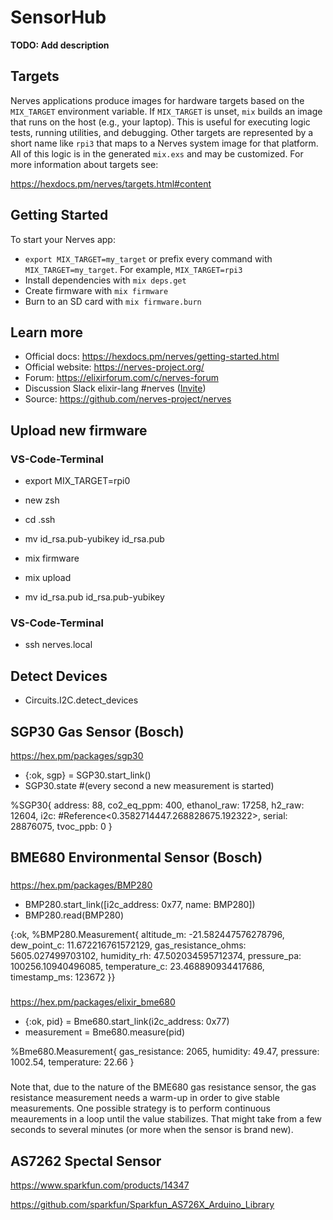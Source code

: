 # SensorHub

**TODO: Add description**

## Targets

Nerves applications produce images for hardware targets based on the
`MIX_TARGET` environment variable. If `MIX_TARGET` is unset, `mix` builds an
image that runs on the host (e.g., your laptop). This is useful for executing
logic tests, running utilities, and debugging. Other targets are represented by
a short name like `rpi3` that maps to a Nerves system image for that platform.
All of this logic is in the generated `mix.exs` and may be customized. For more
information about targets see:

https://hexdocs.pm/nerves/targets.html#content

## Getting Started

To start your Nerves app:
  * `export MIX_TARGET=my_target` or prefix every command with
    `MIX_TARGET=my_target`. For example, `MIX_TARGET=rpi3`
  * Install dependencies with `mix deps.get`
  * Create firmware with `mix firmware`
  * Burn to an SD card with `mix firmware.burn`

## Learn more

  * Official docs: https://hexdocs.pm/nerves/getting-started.html
  * Official website: https://nerves-project.org/
  * Forum: https://elixirforum.com/c/nerves-forum
  * Discussion Slack elixir-lang #nerves ([Invite](https://elixir-slackin.herokuapp.com/))
  * Source: https://github.com/nerves-project/nerves

## Upload new firmware

### VS-Code-Terminal
* export MIX_TARGET=rpi0

* new zsh
* cd .ssh
* mv id_rsa.pub-yubikey id_rsa.pub
* mix firmware
* mix upload
* mv id_rsa.pub id_rsa.pub-yubikey

### VS-Code-Terminal
* ssh nerves.local

## Detect Devices

* Circuits.I2C.detect_devices

## SGP30 Gas Sensor (Bosch)

https://hex.pm/packages/sgp30

* {:ok, sgp} = SGP30.start_link()
* SGP30.state #(every second a new measurement is started)

%SGP30{
  address: 88,
  co2_eq_ppm: 400,
  ethanol_raw: 17258,
  h2_raw: 12604,
  i2c: #Reference<0.3582714447.268828675.192322>,
  serial: 28876075,
  tvoc_ppb: 0
}

## BME680 Environmental Sensor (Bosch)

###
https://hex.pm/packages/BMP280

* BMP280.start_link([i2c_address: 0x77, name: BMP280])
* BMP280.read(BMP280)

{:ok,
 %BMP280.Measurement{
   altitude_m: -21.582447576278796,
   dew_point_c: 11.672216761572129,
   gas_resistance_ohms: 5605.027499703102,
   humidity_rh: 47.502034595712374,
   pressure_pa: 100256.10940496085,
   temperature_c: 23.468890934417686,
   timestamp_ms: 123672
 }}

###
https://hex.pm/packages/elixir_bme680

* {:ok, pid} = Bme680.start_link(i2c_address: 0x77)
* measurement = Bme680.measure(pid)

%Bme680.Measurement{
  gas_resistance: 2065,
  humidity: 49.47,
  pressure: 1002.54,
  temperature: 22.66
}

###
Note that, due to the nature of the BME680 gas resistance sensor, the gas resistance measurement needs a warm-up in order to give stable measurements. One possible strategy is to perform continuous meaurements in a loop until the value stabilizes. That might take from a few seconds to several minutes (or more when the sensor is brand new).

## AS7262 Spectal Sensor

https://www.sparkfun.com/products/14347

https://github.com/sparkfun/Sparkfun_AS726X_Arduino_Library